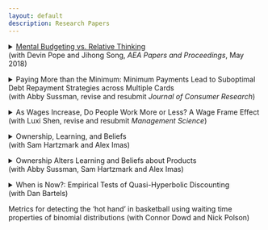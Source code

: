 ```yaml
---
layout: default
description: Research Papers
--- 
```

 
 <p> <details><summary><a href='/public/Website_mental_budgeting.pdf'> Mental Budgeting vs. Relative Thinking</a>
       <br> (with Devin Pope and Jihong Song,  <i>AEA Papers and Proceedings</i>, May 2018)</summary>
    <p>  <b>Abstract:</b>
    A growing literature uses economic behaviors in field settings to test predictions generated by various psychological models. In some cases, psychological theories make conflicting predictions for the same consumer context. In this paper, we attempt to reconcile two conflicting predictions about upgrading behavior, one made by category budgeting (e.g.,Heath and Soll, 1996, Thaler, 1985)—which suggests people will upgrade less as prices go up—and one made by relative thinking (e.g., Kahneman and Tversky, 1981)—which suggests people will upgrade more as prices go up.
    </p>
    </details>
     

 <p><details><summary> Paying More than the Minimum: Minimum Payments Lead to Suboptimal Debt Repayment Strategies across Multiple Cards<br>
  (with Abby Sussman, revise and resubmit <i>Journal of Consumer Research</i>)</summary>
  <p>
    <b>Abstract:</b>
While debt can provide important flexibility and opportunity for consumers, interest payments on this debt is costly.  US consumers currently pay an average interest rate of 17% on a total of $15,482 outstanding debt balances, with poor debt management strategies leading consumers to spend even more than necessary on interest payments. We investigate people’s lay theories of optimal credit card debt repayment strategies and examine how minimum payments affect these strategies across multiple cards. We first find that consumers’ lay beliefs do align with the cost-minimizing strategy (i.e., paying the highest interest rate debts first), but that consumers do not place enough emphasis on the importance of interest rates (studies 1a, b). Second, we propose and provide evidence for the dispersion theory in the context of minimum payments: the presence of the minimum payment requirement causes participants to spread excess repayments across more accounts, interfering with implementation of the optimal strategy (Study 2-5). Finally, we find that making an explicit allocation decision for each account moderates the effects of the minimum payment we document in prior studies (Study 6). 
   </p>
   </details>
    <p><details><summary> As Wages Increase, Do People Work More or Less? A Wage Frame Effect (with Luxi Shen, revise and resubmit <i>Management Science</i>)</summary>
<p>
    <b>Abstract:</b>
In jobs in which workers have the flexibility to decide how much work to supply, such as in the gig economy, the effect of a wage change on work supply can be hard to predict. A wage increase, for example, offers workers the opportunity to make more money, so they may want to work more, but at the same time, it allows them to enjoy more leisure, so they do not need to work so much. Economic theory alone does not predict which outcome is more likely to occur, and empirical evidence on the short-term effect of wage change on work supply is also mixed. This research provides some psychological insights into this economic problem by showing that the effect of wage change on work supply depends on how the change is framed. Specifically, for a worker who used to work A hours to earn $X, if the wage change is presented as a payment change (“work the same A hours and earn $Y”), then work supply is expected to change in the same direction as the wage change. By contrast, if the wage change is presented as a workload change (“work B hours and earn the same $X”), then work supply is expected to change in the opposite direction of the wage change. This wage frame effect occurs because in multi-attribute decisions, decision makers assign greater weight to attributes that change than to those that remain constant. A series of experiments (total N = 2,599) demonstrates the wage frame effect on both expressed willingness-to-work and actual work performance, and tests the proposed account as well as alternative explanations. Since any wage change has to be communicated with some specific frame, the choice of the frame can have powerful effects. In fact, it is even possible for a wage decrease to elicit the same increase in work supply as a wage increase. This research (a) offers psychological insights into a classic economic problem, (b) documents a novel framing effect for the judgment and decision-making literature, and (c) suggests a nudge idea in incentive designs to managers and policy makers.
</p>
</details>
  <p><details><summary> Ownership, Learning, and Beliefs <br> (with Sam Hartzmark and Alex Imas) 
  </summary>
  <p>
    <b>Abstract:</b>
    We study how ownership affects learning and beliefs. Using an experimental asset market, we find that owning a good leads people to over-extrapolate from signals about its underlying value: after seeing positive signals, people become too optimistic, after seeing negative signals, they become too pessimistic. This result holds relative to a Bayesian benchmark and compared to learning about goods they do not own. In fact, learning is less biased and more "correct" about goods that are not owned. We replicate these results in field data, showing that asset owners over-extrapolate nearly twice as much as non-owners from the same signals. 
   </p>
  </details>
  
<p><details><summary> Ownership Alters Learning and Beliefs about Products <br> (with Abby Sussman, Sam Hartzmark and Alex Imas) 
  </summary>
  <p> <b>Abstract:</b>
    Consumers often make repeated purchase decisions. We investigate how owning a product alters learning about the owned goods as well as other products in the same category or made by the same brand. Across both experimentally controlled and naturally occurring purchase behavior, we show that owners (vs. non-owners) update their beliefs more extremely in response to new information. This exacerbates the effects of motivated reasoning in the positive domain, but attenuates it in the negative domain where it can even become more pessimistic than non-owners. We propose that differential attention to information drives these patterns of updating. Owners also report higher likelihood than non-owners of purchasing another product from a brand with a better product in our assessment task, but are no more likely to do so for for a brand with a worse product. Our results suggest that ownership alters the way consumers incorporate new information about related products and brands into their beliefs. In future studies we hope to extend these results using heightened salience of ownership through the use of real products in the lab, examining the impact of choice relative to random assignment to a product or brand, and other related topics including the endowment and disposition effects.
   </p>
  </details>
<p><details><summary> When is Now?: Empirical Tests of Quasi-Hyperbolic Discounting <br>(with Dan Bartels)</summary>
   <p> <b>Abstract:</b>
Quasi-hyperbolic discounting (Laibson, 1997) is often used to model excessive impatience. Our project aims to better understand (i) how quasi-hyperbolic people’s preferences are and (ii) if they are, when does “now” end and the future start?. We find “now" periods including tomorrow and a week outperform a "now" period only including today, though all outperform an exponential model. In addition, participants’ best fitting "now” periods are sensitive to magnitudes. Even participants’ responses to questions with a year delay are best fit by a two-parameter model, a pattern inconsistent with the predictions of the quasi-hyperbolic model. 
 </details>
 
<p> Metrics for detecting the ‘hot hand’ in basketball using waiting time properties of binomial distributions (with Connor Dowd and Nick Polson)
  
